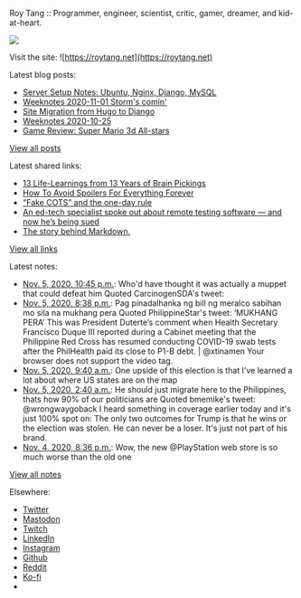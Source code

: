 Roy Tang :: Programmer, engineer, scientist, critic, gamer, dreamer, and kid-at-heart.

![](https://roytang.net/static/img/profile.jpg)

Visit the site: ![https://roytang.net](https://roytang.net)

Latest blog posts:

- [Server Setup Notes: Ubuntu, Nginx, Django, MySQL](https://roytang.net/2020/11/server-setup-notes/)
- [Weeknotes 2020-11-01 Storm&#x27;s comin&#x27;](https://roytang.net/2020/11/weeknotes-2020-11-01/)
- [Site Migration from Hugo to Django](https://roytang.net/2020/10/site-migration-to-django/)
- [Weeknotes 2020-10-25](https://roytang.net/2020/10/weeknotes-2020-10-25/)
- [Game Review: Super Mario 3d All-stars](https://roytang.net/2020/10/mario-3d-all-stars/)

[View all posts](https://roytang.net/blog)

Latest shared links:

- [13 Life-Learnings from 13 Years of Brain Pickings](https://roytang.net/2020/11/13-life-learnings-from-13-years-of-brain-pickings/)
- [How To Avoid Spoilers For Everything Forever](https://roytang.net/2020/11/how-to-avoid-spoilers-for-everything-forever/)
- [“Fake COTS” and the one-day rule](https://roytang.net/2020/10/fake-cots-and-the-one-day-rule/)
- [An ed-tech specialist spoke out about remote testing software — and now he’s being sued](https://roytang.net/2020/10/an-ed-tech-specialist-spoke-out-about-remote-testing-software-and-now-hes-being-sued/)
- [The story behind Markdown.](https://roytang.net/2020/10/the-story-behind-markdown/)

[View all links](https://roytang.net/links)

Latest notes:

- [Nov. 5, 2020, 10:45 p.m.](https://roytang.net/2020/11/1324603766390206465/): Who&#x27;d have thought it was actually a muppet that could defeat him Quoted CarcinogenSDA&#x27;s tweet:
- [Nov. 5, 2020, 8:38 p.m.](https://roytang.net/2020/11/1324571861670227968/): Pag pinadalhanka ng bill ng meralco sabihan mo sila na mukhang pera Quoted PhilippineStar&#x27;s tweet: ‘MUKHANG PERA’ This was President Duterte’s comment when Health Secretary Francisco Duque III reported during a Cabinet meeting that the Philippine Red Cross has resumed conducting COVID-19 swab tests after the PhilHealth paid its close to P1-B debt. | @xtinamen Your browser does not support the video tag.
- [Nov. 5, 2020, 9:40 a.m.](https://roytang.net/2020/11/1324406196514729984/): One upside of this election is that I’ve learned a lot about where US states are on the map
- [Nov. 5, 2020, 2:40 a.m.](https://roytang.net/2020/11/1324179840522596353/): He should just migrate here to the Philippines, thats how 90% of our politicians are Quoted bmemike&#x27;s tweet: @wrongwaygoback I heard something in coverage earlier today and it&#x27;s just 100% spot on: The only two outcomes for Trump is that he wins or the election was stolen. He can never be a loser. It&#x27;s just not part of his brand.
- [Nov. 4, 2020, 8:36 p.m.](https://roytang.net/2020/11/1324088239699816448/): Wow, the new @PlayStation web store is so much worse than the old one

[View all notes](https://roytang.net/notes)

Elsewhere:

- [Twitter](https://twitter.com/roytang)
- [Mastodon](https://mastodon.technology/@roytang)
- [Twitch](https://twitch.tv/twitchyroy)
- [LinkedIn](https://www.linkedin.com/in/roytang)
- [Instagram](https://instagram.com/roytang0400)
- [Github](https://github.com/roytang)
- [Reddit](https://reddit.com/u/hungryroy)
- [Ko-fi](https://ko-fi.com/roytang)
- [](mailto:hello@roytang.net)